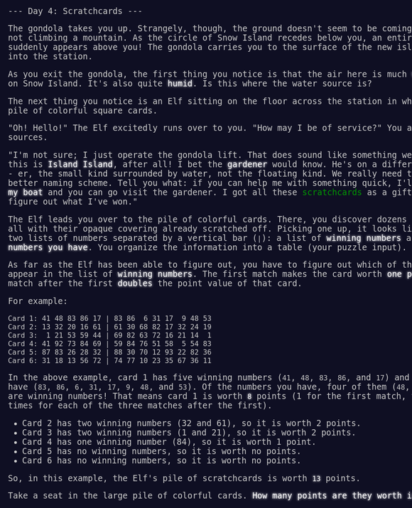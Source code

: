 --- Day 4: Scratchcards ---

The gondola takes you up. Strangely, though, the ground doesn't seem to be coming with you; you're not climbing a mountain. As the circle of Snow Island recedes below you, an entire new landmass suddenly appears above you! The gondola carries you to the surface of the new island and lurches into the station.

As you exit the gondola, the first thing you notice is that the air here is much <em>warmer</em> than it was on Snow Island. It's also quite <em>humid</em>. Is this where the water source is?

The next thing you notice is an Elf sitting on the floor across the station in what seems to be a pile of colorful square cards.

"Oh! Hello!" The Elf excitedly runs over to you. "How may I be of service?" You ask about water sources.

"I'm not sure; I just operate the gondola lift. That does sound like something we'd have, though - this is <em><span title="I find this way funnier than it has any right to be.">Island Island</span></em>, after all! I bet the <em>gardener</em> would know. He's on a different island, though - er, the small kind surrounded by water, not the floating kind. We really need to come up with a better naming scheme. Tell you what: if you can help me with something quick, I'll let you <em>borrow my boat</em> and you can go visit the gardener. I got all these [scratchcards](https://en.wikipedia.org/wiki/Scratchcard) as a gift, but I can't figure out what I've won."

The Elf leads you over to the pile of colorful cards. There, you discover dozens of scratchcards, all with their opaque covering already scratched off. Picking one up, it looks like each card has two lists of numbers separated by a vertical bar (<code>|</code>): a list of <em>winning numbers</em> and then a list of <em>numbers you have</em>. You organize the information into a table (your puzzle input).

As far as the Elf has been able to figure out, you have to figure out which of the <em>numbers you have</em> appear in the list of <em>winning numbers</em>. The first match makes the card worth <em>one point</em> and each match after the first <em>doubles</em> the point value of that card.

For example:

```
Card 1: 41 48 83 86 17 | 83 86  6 31 17  9 48 53
Card 2: 13 32 20 16 61 | 61 30 68 82 17 32 24 19
Card 3:  1 21 53 59 44 | 69 82 63 72 16 21 14  1
Card 4: 41 92 73 84 69 | 59 84 76 51 58  5 54 83
Card 5: 87 83 26 28 32 | 88 30 70 12 93 22 82 36
Card 6: 31 18 13 56 72 | 74 77 10 23 35 67 36 11
```

In the above example, card 1 has five winning numbers (<code>41</code>, <code>48</code>, <code>83</code>, <code>86</code>, and <code>17</code>) and eight numbers you have (<code>83</code>, <code>86</code>, <code>6</code>, <code>31</code>, <code>17</code>, <code>9</code>, <code>48</code>, and <code>53</code>). Of the numbers you have, four of them (<code>48</code>, <code>83</code>, <code>17</code>, and <code>86</code>) are winning numbers! That means card 1 is worth <code><em>8</em></code> points (1 for the first match, then doubled three times for each of the three matches after the first). 

- Card 2 has two winning numbers (32 and 61), so it is worth 2 points. 
- Card 3 has two winning numbers (1 and 21), so it is worth 2 points.
- Card 4 has one winning number (84), so it is worth 1 point.
- Card 5 has no winning numbers, so it is worth no points.
- Card 6 has no winning numbers, so it is worth no points.

So, in this example, the Elf's pile of scratchcards is worth <code><em>13</em></code> points.

Take a seat in the large pile of colorful cards. <em>How many points are they worth in total?</em>

<style>
body{
background: #0f0f23;
color: #cccccc;
font-family: "Source Code Pro", monospace;
font-weight: 300;
font-size: 14pt;
min-width: 60em;
}
.star, .day-success {
color: #ffff66;
font-style: normal;
text-shadow: 0 0 5px #ffff66;
}
em {
color: #ffffff;
font-style: normal;
text-shadow: 0 0 5px #ffffff;
}
a {
text-decoration: none;
color: #009900;
}
</style>